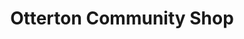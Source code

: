 ---
title: "Otterton Community Shop"
url: /budleigh-salterton/otterton-community-shop/
shop: convenience
---